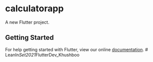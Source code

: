 # calculatorapp

A new Flutter project.

## Getting Started

For help getting started with Flutter, view our online
[documentation](https://flutter.io/).
#   L e a n I n _ S e t 2 0 2 1 _ F l u t t e r D e v _ K h u s h b o o  
 